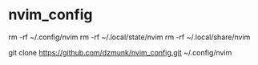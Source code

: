 # nvim_config

rm -rf ~/.config/nvim
rm -rf ~/.local/state/nvim
rm -rf ~/.local/share/nvim

git clone https://github.com/dzmunk/nvim_config.git ~/.config/nvim
